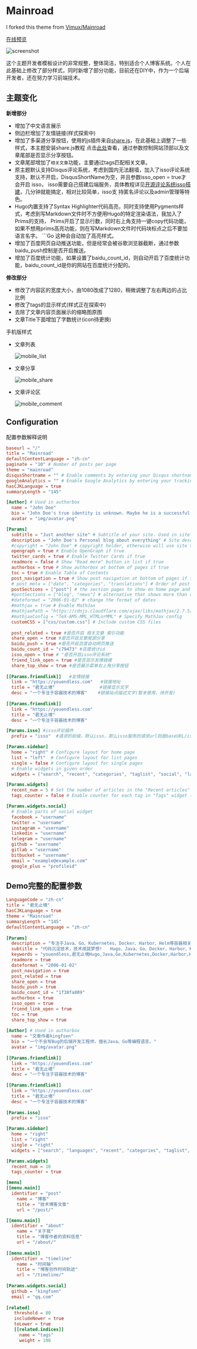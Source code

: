 # Mainroad

I forked this theme from [Vimux/Mainroad](https://github.com/Vimux/Mainroad)

[在线预览](https://youendless.com)

![screenshot](https://raw.githubusercontent.com/kingfsen/blog-images/master/blog/pc_index.png)

这个主题开发者模板设计的非常规整，整体简洁，特别适合个人博客系统。个人在此基础上修改了部分样式，同时新增了部分功能，目前还在DIY中，作为一个后端开发者，还在努力学习前端技术。

## 主题变化

**新增部分**

+ 增加了中文语言展示
+ 侧边栏增加了友情链接(样式探索中)
+ 增加了多渠道分享按钮，使用的js插件来自[share.js](!https://github.com/overtrue/share.js)，在此基础上调整了一些样式，本主题安装share.js教程        点击[此处](https://youendless.com/post/share_js/)查看，通过参数控制网站顶部以及文章尾部是否显示分享按钮。
+ 文章尾部增加了`相关文章`功能，主要通过tags匹配相关文章。
+ 原主题默认支持Disqus评论系统，考虑到国内无法翻墙，加入了isso评论系统支持，默认不开启，DisqusShortName为空，并且参数isso_open = true才会开启        isso， isso需要自己搭建后端服务，具体教程详见[开源评论系统isso搭建](https://youendless.com/post/isso/)，几分钟就能搞定，相对比较简单，isso支   持匿名评论以及admin管理等特色。
+ Hugo内置支持了Syntax Highlighter代码高亮，同时支持使用Pygments样式，考虑到写Markdown文件时不方便用Hugo的特定渲染语法，我加入了Prims的支持，
  Prims开启了显示行数，同时右上角支持一键copy代码功能，如果不想用prims高亮功能，则在写Markdown文件时代码块标点之后不要加语言名字。
  \```Go 
  这种会自动加了高亮样式。
+ 增加了百度网页自动推送功能，但是经常会被谷歌浏览器截断，通过参数baidu_push控制是否开启推送。
+ 增加了百度统计功能，如果设置了baidu_count_id，则自动开启了百度统计功能，baidu_count_id是你的网站在百度统计分配的。

**修改部分**
+ 修改了内容区的宽度大小，由1080改成了1280，稍微调整了左右两边的占比比例
+ 修改了tags的显示样式(样式正在探索中)
+ 去除了文章内容页面展示的缩略图原图
+ 文章Title下面增加了字数统计(icon待更换)

手机版样式

- 文章列表


  ![mobile_list](https://raw.githubusercontent.com/kingfsen/blog-images/master/blog/mobile_list.jpg)

- 文章分享


  ![mobile_share](https://raw.githubusercontent.com/kingfsen/blog-images/master/blog/mobile_share.jpg)

- 文章评论区


  ![mobile_comment](https://raw.githubusercontent.com/kingfsen/blog-images/master/blog/mobile_comment.jpg)


## Configuration

配置参数解释说明

```toml
baseurl = "/"
title = "Mainroad"
defaultContentLanguage = "zh-cn"
paginate = "10" # Number of posts per page
theme = "mainroad"
disqusShortname = "" # Enable comments by entering your Disqus shortname
googleAnalytics = "" # Enable Google Analytics by entering your tracking id
hasCJKLanguage = true
summaryLength = "145" 

[Author] # Used in authorbox
  name = "John Doe"
  bio = "John Doe's true identity is unknown. Maybe he is a successful blogger or writer. Nobody knows it."
  avatar = "img/avatar.png"

[Params]
  subtitle = "Just another site" # Subtitle of your site. Used in site header
  description = "John Doe's Personal blog about everything" # Site description. Used in meta description
  #copyright = "John Doe" # copyright holder, otherwise will use site title
  opengraph = true # Enable OpenGraph if true
  twitter_cards = true # Enable Twitter Cards if true
  readmore = false # Show "Read more" button in list if true
  authorbox = true # Show authorbox at bottom of pages if true
  toc = true # Enable Table of Contents
  post_navigation = true # Show post navigation at bottom of pages if true
  # post_meta = ["date", "categories", "translations"] # Order of post meta information. Use ["none"] to turn off completely.
  postSections = ["post"] # the section pages to show on home page and the "Recent articles" widget
  #postSections = ["blog", "news"] # alternative that shows more than one section's pages
  #dateformat = "2006-01-02" # change the format of dates
  #mathjax = true # Enable MathJax
  #mathjaxPath = "https://cdnjs.cloudflare.com/ajax/libs/mathjax/2.7.5/MathJax.js" # Specify MathJax path
  #mathjaxConfig = "TeX-AMS-MML_HTMLorMML" # Specify MathJax config
  customCSS = ["css/custom.css"] # Include custom CSS files
  
  post_related = true #是否开启 相关文章 索引功能
  share_open = true #是否开启文章尾部分享
  baidu_push = true #是否开启百度自动网页推送
  baidu_count_id = "c79473" #百度统计id
  isso_open = true # "是否开启isso评论系统"
  friend_link_open = true #是否显示友情链接
  share_top_show = true #是否展示菜单右上角分享按钮
  
[[Params.friendlink]]   #友情链接
  link = "https://youendless.com"   #链接地址
  title = "君无止境"                 #链接显示文字
  desc = "一个专注于容器技术的博客"    #链接站点描述文字(暂未使用，待开发)
  
[[Params.friendlink]]
  link = "https://youendless.com"
  title = "君无止境"
  desc = "一个专注于容器技术的博客"

[Params.isso] #isso评论插件
  prefix = "isso"  #请求的前缀，默认isso，那么isso服务的请求url则是baseURL/isso/，可以填写一个完整路径https://youendless.com/isso/

[Params.sidebar]
  home = "right" # Configure layout for home page
  list = "left"  # Configure layout for list pages
  single = false # Configure layout for single pages
  # Enable widgets in given order
  widgets = ["search", "recent", "categories", "taglist", "social", "languages", "friendlink"]

[Params.widgets]
  recent_num = 5 # Set the number of articles in the "Recent articles" widget
  tags_counter = false # Enable counter for each tag in "Tags" widget (disabled by default)

[Params.widgets.social]
  # Enable parts of social widget
  facebook = "username"
  twitter = "username"
  instagram = "username"
  linkedin = "username"
  telegram = "username"
  github = "username"
  gitlab = "username"
  bitbucket = "username"
  email = "example@example.com"
  google_plus = "profileid"
```

## Demo完整的配置参数

```toml
LanguageCode = "zh-cn"
title = "君无止境"
hasCJKLanguage = true
theme = "Mainroad"
summaryLength = "145"
defaultContentLanguage = "zh-cn"
    
[Params]
  description = "专注于Java、Go、Kubernetes、Docker、Harbor、Helm等容器相关技术方向开发"
  subtitle = "代码沉淀技术，技术成就梦想!   Hugo、Java、Go、Docker、Harbor、Kubernetes~"
  keywords = "youendless,君无止境Hugo,Java,Go,Kubernetes,Docker,Harbor,Helm,容器技术,博客,静态博客"
  readmore = true
  dateformat = "2006-01-02"
  post_navigation = true
  post_related = true
  share_open = true
  baidu_push = true
  baidu_count_id = "1f38fa809"
  authorbox = true
  isso_open = true
  friend_link_open = true
  toc = true
  share_top_show = true
  
[Author] # Used in authorbox
  name = "文章作者kingfsen"
  bio = "一个不会写Bug的后端开发工程师，擅长Java、Go等编程语言。"
  avatar = "img/avatar.png"
  
[[Params.friendlink]]
  link = "https://youendless.com"
  title = "君无止境"
  desc = "一个专注于容器技术的博客"
  
[[Params.friendlink]]
  link = "https://youendless.com"
  title = "君无止境"
  desc = "一个专注于容器技术的博客"
  
[Params.isso]
  prefix = "isso"

[Params.sidebar]
  home = "right"
  list = "right"
  single = "right"
  widgets = ["search", "languages", "recent", "categories", "taglist", "social", "friendlink"]

[Params.widgets]
  recent_num = 10
  tags_counter = true

[menu]
[[menu.main]]
  identifier = "post"
	name = "博客"
	title = "技术博客文章"
	url = "/post/"

[[menu.main]]
  identifier = "about"
	name = "关于我"
	title = "博客作者的资料信息"
	url = "/about/"
	
[[menu.main]]
  identifier = "timeline"
	name = "时间轴"
	title = "博客创作时间轨迹"
	url = "/timeline/"
	
[Params.widgets.social]
  github = "kingfsen"
  email = "qq.com"
  
[related]
   threshold = 80
   includeNewer = true
   toLower = true
   [[related.indices]]
     name = "tags"
	 weight = 100
```
